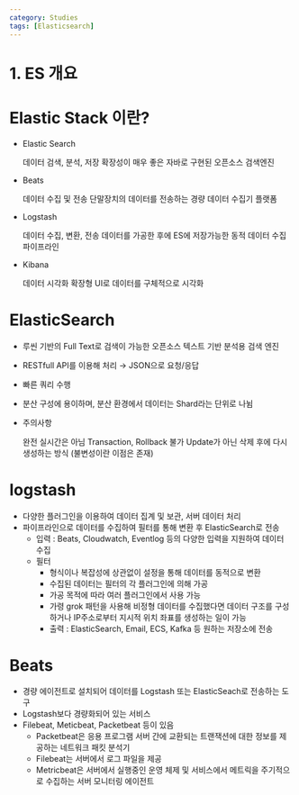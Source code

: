 ```yaml
---
category: Studies
tags: [Elasticsearch]
---
```


# 1. ES 개요

# Elastic Stack 이란?

- Elastic Search

    데이터 검색, 분석, 저장
    확장성이 매우 좋은 자바로 구현된 오픈소스 검색엔진

- Beats

    데이터 수집 및 전송
    단말장치의 데이터를 전송하는 경량 데이터 수집기 플랫폼

- Logstash

    데이터 수집, 변환, 전송
    데이터를 가공한 후에 ES에 저장가능한 동적 데이터 수집 파이프라인

- Kibana

    데이터 시각화
    확장형 UI로 데이터를 구체적으로 시각화

# ElasticSearch

- 루씬 기반의 Full Text로 검색이 가능한 오픈소스 텍스트 기반 분석용 검색 엔진
- RESTfull API를 이용해 처리 → JSON으로 요청/응답
- 빠른 쿼리 수행
- 분산 구성에 용이하며, 분산 환경에서 데이터는 Shard라는 단위로 나뉨
- 주의사항

    완전 실시간은 아님
    Transaction, Rollback 불가
    Update가 아닌 삭제 후에 다시 생성하는 방식 (불변성이란 이점은 존재)

# logstash

- 다양한 플러그인을 이용하여 데이터 집계 및 보관, 서버 데이터 처리
- 파이프라인으로 데이터를 수집하여 필터를 통해 변환 후 ElasticSearch로 전송
    - 입력 : Beats, Cloudwatch, Eventlog 등의 다양한 입력을 지원하여 데이터 수집
    - 필터
        - 형식이나 복잡성에 상관없이 설정을 통해 데이터를 동적으로 변환
        - 수집된 데이터는 필터의 각 플러그인에 의해 가공
        - 가공 목적에 따라 여러 플러그인에서 사용 가능
        - 가령 grok 패턴을 사용해 비정형 데이터를 수집했다면 데이터 구조를 구성하거나 IP주소로부터 지시적 위치 좌표를 생성하는 일이 가능
        - 출력 : ElasticSearch, Email, ECS, Kafka 등 원하는 저장소에 전송

# Beats

- 경량 에이전트로 설치되어 데이터를 Logstash 또는 ElasticSeach로 전송하는 도구
- Logstash보다 경량화되어 있는 서비스
- Filebeat, Meticbeat, Packetbeat 등이 있음
    - Packetbeat은 응용 프로그램 서버 간에 교환되는 트랜잭션에 대한 정보를 제공하는 네트워크 패킷 분석기
    - Filebeat는 서버에서 로그 파일을 제공
    - Metricbeat은 서버에서 실행중인 운영 체제 및 서비스에서 메트릭을 주기적으로 수집하는 서버 모니터링 에이전트